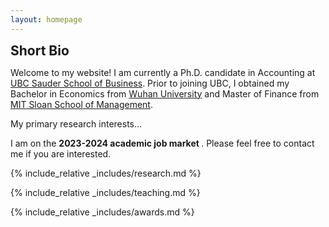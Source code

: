 ```yaml
---
layout: homepage
---
```


<h2 id="bio" style="margin: 2px 0px 0px;">  Short Bio</h2>

Welcome to my website! I am currently a Ph.D. candidate in Accounting at <a href="https://www.sauder.ubc.ca/">UBC Sauder School of Business</a>. Prior to joining UBC, I obtained my Bachelor in Economics from <a href="https://en.whu.edu.cn/">Wuhan University</a> and Master of Finance from <a href="https://mitsloan.mit.edu/">MIT Sloan School of Management</a>.
 
My primary research interests...
 
I am on the <strong >2023-2024 academic job market </strong>. Please feel free to contact me if you are interested.

 
 
{% include_relative _includes/research.md %}
 
{% include_relative _includes/teaching.md %} 
 
{% include_relative _includes/awards.md %} 
 

